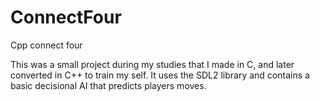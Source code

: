 # ConnectFour
Cpp connect four


This was a small project during my studies that I made in C, and later converted in C++ to train my self. It uses the SDL2 library and contains a basic decisional AI that predicts players moves.
